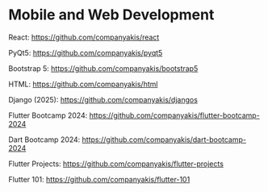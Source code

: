 # Mobile and Web Development

React:
https://github.com/companyakis/react

PyQt5:
https://github.com/companyakis/pyqt5

Bootstrap 5:
https://github.com/companyakis/bootstrap5

HTML:
https://github.com/companyakis/html

Django (2025):
https://github.com/companyakis/djangos

Flutter Bootcamp 2024:
https://github.com/companyakis/flutter-bootcamp-2024

Dart Bootcamp 2024:
https://github.com/companyakis/dart-bootcamp-2024

Flutter Projects:
https://github.com/companyakis/flutter-projects

Flutter 101:
https://github.com/companyakis/flutter-101


